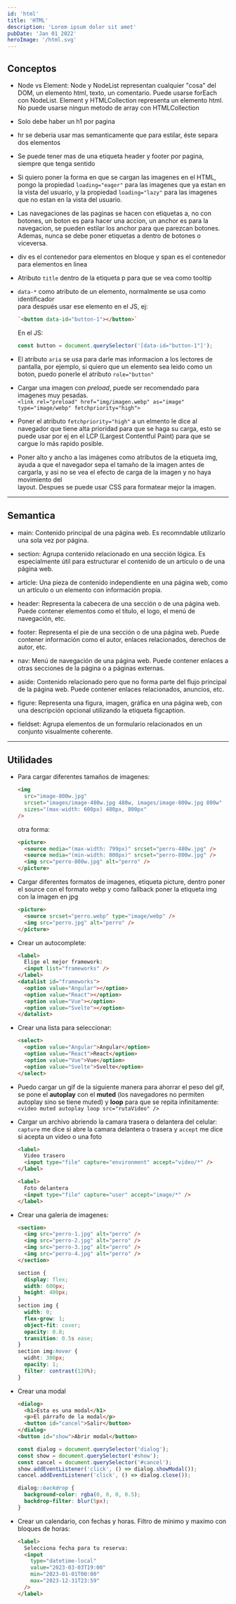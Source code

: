 ```yaml
---
id: 'html'
title: 'HTML'
description: 'Lorem ipsum dolor sit amet'
pubDate: 'Jan 01 2022'
heroImage: '/html.svg'
---
```


## Conceptos

- Node vs Element:
  Node y NodeList representan cualquier "cosa" del DOM, un elemento html,
  texto, un comentario. Puede usarse forEach con NodeList.
  Element y HTMLCollection representa un elemento html. No puede usarse
  ningun metodo de array con HTMLCollection

- Solo debe haber un h1 por pagina

- hr se deberia usar mas semanticamente que para estilar, éste separa
  dos elementos

- Se puede tener mas de una etiqueta header y footer por pagina,
  siempre que tenga sentido

- Si quiero poner la forma en que se cargan las imagenes en el HTML, pongo la
  propiedad `loading="eager"` para las imagenes que ya estan en la vista del
  usuario, y la propiedad `loading="lazy"` para las imagenes que no estan en la vista del usuario.

- Las navegaciones de las paginas se hacen con etiquetas a, no con botones,
  un boton es para hacer una accion, un anchor es para la navegacion, se pueden
  estilar los anchor para que parezcan botones.  
  Ademas, nunca se debe poner etiquetas a dentro de botones o viceversa.

- div es el contenedor para elementos en bloque y span es el contenedor
  para elementos en linea

- Atributo `title` dentro de la etiqueta p para que se vea como tooltip

- `data-*` como atributo de un elemento, normalmente se usa como identificador  
  para después usar ese elemento en el JS, ej:

  ```html
  `<button data-id="button-1"></button>`
  ```

  En el JS:

  ```js
  const button = document.querySelector('[data-id="button-1"]');
  ```

- El atributo `aria` se usa para darle mas informacion a los lectores de
  pantalla, por ejemplo, si quiero que un elemento sea leido como un boton,
  puedo ponerle el atributo `role="button"`

- Cargar una imagen con _preload_, puede ser recomendado para imagenes muy pesadas.  
  `<link rel="preload" href="img/imagen.webp" as="image" type="image/webp" fetchpriority="high">`

- Poner el atributo `fetchpriority="high"` a un elmento le dice al navegador
  que tiene alta prioridad para que se haga su carga, esto se puede usar por ej
  en el LCP (Largest Contentful Paint) para que se cargue lo más rapido posible.

- Poner alto y ancho a las imágenes como atributos de la etiqueta img,
  ayuda a que el navegador sepa el tamaño de la imagen antes de cargarla,
  y asi no se vea el efecto de carga de la imagen y no haya movimiento del  
  layout. Despues se puede usar CSS para formatear mejor la imagen.

---

## Semantica

- main: Contenido principal de una página web. Es recomndable utilizarlo una
  sola vez por página.

- section: Agrupa contenido relacionado en una sección lógica. Es especialmente
  útil para estructurar el contenido de un artículo o de una página web.

- article: Una pieza de contenido independiente en una página web, como un artículo
  o un elemento con información propia.

- header: Representa la cabecera de una sección o de una página web. Puede contener
  elementos como el título, el logo, el menú de navegación, etc.

- footer: Representa el pie de una sección o de una página web. Puede contener
  información como el autor, enlaces relacionados, derechos de autor, etc.

- nav: Menú de navegación de una página web. Puede contener enlaces a otras
  secciones de la página o a páginas externas.

- aside: Contenido relacionado pero que no forma parte del flujo principal de la
  página web. Puede contener enlaces relacionados, anuncios, etc.

- figure: Representa una figura, imagen, gráfica en una página web, con una
  descripción opcional utilizando la etiqueta figcaption.

- fieldset: Agrupa elementos de un formulario relacionados en un conjunto
  visualmente coherente.

---

## Utilidades

- Para cargar diferentes tamaños de imagenes:

  ```html
  <img
    src="image-800w.jpg"
    srcset="images/image-480w.jpg 480w, images/image-800w.jpg 800w"
    sizes="(max-width: 600px) 480px, 800px"
  />
  ```

  otra forma:

  ```html
  <picture>
    <source media="(max-width: 799px)" srcset="perro-480w.jpg" />
    <source media="(min-width: 800px)" srcset="perro-800w.jpg" />
    <img src="perro-800w.jpg" alt="perro" />
  </picture>
  ```

- Cargar diferentes formatos de imagenes, etiqueta picture, dentro poner el source
  con el formato webp y como fallback poner la etiqueta img con la imagen en jpg

  ```html
  <picture>
    <source srcset="perro.webp" type="image/webp" />
    <img src="perro.jpg" alt="perro" />
  </picture>
  ```

- Crear un autocomplete:

  ```html
  <label>
    Elige el mejor framework:
    <input list="frameworks" />
  </label>
  <datalist id="frameworks">
    <option value="Angular"></option>
    <option value="React"></option>
    <option value="Vue"></option>
    <option value="Svelte"></option>
  </datalist>
  ```

- Crear una lista para seleccionar:

  ```html
  <select>
    <option value="Angular">Angular</option>
    <option value="React">React</option>
    <option value="Vue">Vue</option>
    <option value="Svelte">Svelte</option>
  </select>
  ```

- Puedo cargar un gif de la siguiente manera para ahorrar el peso del gif,
  se pone el **autoplay** con el **muted** (los navegadores no permiten autoplay sino se tiene muted) y
  **loop** para que se repita infinitamente: `<video muted autoplay loop src="rutaVideo" />`

- Cargar un archivo abriendo la camara trasera o delantera del celular:  
  `capture` me dice si abre la camara delantera o trasera y `accept` me dice
  si acepta un video o una foto

  ```html
  <label>
    Video trasero
    <input type="file" capture="environment" accept="video/*" />
  </label>

  <label>
    Foto delantera
    <input type="file" capture="user" accept="image/*" />
  </label>
  ```

- Crear una galeria de imagenes:

  ```html
  <section>
    <img src="perro-1.jpg" alt="perro" />
    <img src="perro-2.jpg" alt="perro" />
    <img src="perro-3.jpg" alt="perro" />
    <img src="perro-4.jpg" alt="perro" />
  </section>
  ```

  ```css
  section {
    display: flex;
    width: 600px;
    height: 400px;
  }
  section img {
    width: 0;
    flex-grow: 1;
    object-fit: cover;
    opacity: 0.8;
    transition: 0.5s ease;
  }
  section img:hover {
    widht: 300px;
    opacity: 1;
    filter: contrast(120%);
  }
  ```

- Crear una modal

  ```html
  <dialog>
    <h1>Esta es una modal</h1>
    <p>El párrafo de la modal</p>
    <button id="cancel">Salir</button>
  </dialog>
  <button id="show">Abrir modal</button>
  ```

  ```js
  const dialog = document.querySelector('dialog');
  const show = document.querySelector('#show');
  const cancel = document.querySelector('#cancel');
  show.addEventListener('click', () => dialog.showModal());
  cancel.addEventListener('click', () => dialog.close());
  ```

  ```css
  dialog::backdrop {
    background-color: rgba(0, 0, 0, 0.5);
    backdrop-filter: blur(5px);
  }
  ```

- Crear un calendario, con fechas y horas. Filtro de minimo y maximo con bloques de horas:
  ```html
  <label>
    Selecciona fecha para tu reserva:
    <input
      type="datetime-local"
      value="2023-03-03T19:00"
      min="2023-01-01T00:00"
      max="2023-12-31T23:59"
    />
  </label>
  ```
